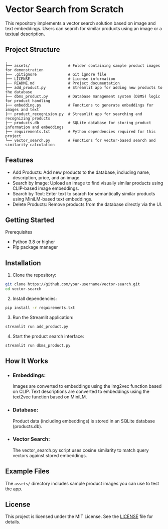 # Vector Search from Scratch

This repository implements a vector search solution based on image and text embeddings. Users can search for similar products using an image or a textual description.

## Project Structure

```plaintext
.
├── assets/                 # Folder containing sample product images for demonstration
├── .gitignore              # Git ignore file
├── LICENSE                 # License information
├── README.md               # Project documentation
├── add_product.py          # Streamlit app for adding new products to the database
├── dbms_product.py         # Database management system (DBMS) logic for product handling
├── embedding.py            # Functions to generate embeddings for images and text
├── product_recognision.py  # Streamlit app for searching and recognizing products
├── products.db             # SQLite database for storing product information and embeddings
├── requirements.txt        # Python dependencies required for this project
└── vector_search.py        # Functions for vector-based search and similarity calculation
```

## Features
- Add Products: Add new products to the database, including name, description, price, and an image.
- Search by Image: Upload an image to find visually similar products using CLIP-based image embeddings.
- Search by Text: Enter text to search for semantically similar products using MiniLM-based text embeddings.
- Delete Products: Remove products from the database directly via the UI.

## Getting Started
Prerequisites
- Python 3.8 or higher
- Pip package manager

## Installation
1. Clone the repository:
```bash
git clone https://github.com/your-username/vector-search.git
cd vector-search
```

2. Install dependencies:
```bash
pip install -r requirements.txt
```

3. Run the Streamlit application:
```bash
streamlit run add_product.py
```

4. Start the product search interface:
```bash
streamlit run dbms_product.py
```


## How It Works

- ### Embeddings:
  Images are converted to embeddings using the img2vec function based on CLIP.
  Text descriptions are converted to embeddings using the text2vec function based on MiniLM.

- ### Database:
  Product data (including embeddings) is stored in an SQLite database (products.db).

- ### Vector Search:
  The vector_search.py script uses cosine similarity to match query vectors against stored embeddings.

## Example Files
  The `assets/` directory includes sample product images you can use to test the app.

## License
This project is licensed under the MIT License. See the [LICENSE](LICENSE) file for details.
